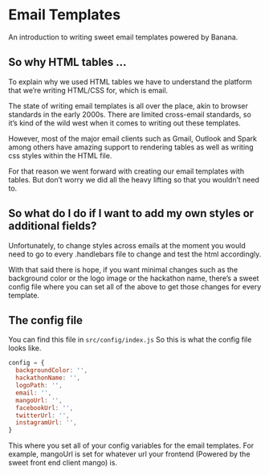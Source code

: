 # Email Templates

An introduction to writing sweet email templates powered by Banana. 

## So why HTML tables … 
To explain why we used HTML tables we have to understand the platform that we’re writing HTML/CSS for, which is email. 

The state of writing email templates is all over the place, akin to browser standards in the early 2000s. There are limited cross-email standards, so it’s kind of the wild west when it comes to writing out these templates. 

However, most of the major email clients such as Gmail, Outlook and Spark among others have amazing support to rendering tables as well as writing css styles within the HTML file. 

For that reason we went forward with creating our email templates with tables. But don’t worry we did all the heavy lifting so that you wouldn’t need to. 

## So what do I do if I want to add my own styles or additional fields? 

Unfortunately, to change styles across emails at the moment you would need to go to every .handlebars file to change and test the html accordingly. 

With that said there is hope, if you want minimal changes such as the background color or the logo image or the hackathon name, there’s a sweet config file where you can set all of the above to get those changes for every template. 

## The config file
You can find this file in `src/config/index.js`
So this is what the config file looks like. 

```javascript
config = {
  backgroundColor: '',
  hackathonName: '',
  logoPath: '',
  email: '',
  mangoUrl: '',
  facebookUrl: '',
  twitterUrl: '',
  instagramUrl: '',
}
```

This where you set all of your config variables for the email templates. For example, mangoUrl is set for whatever url your frontend (Powered by the sweet front end client mango) is. 